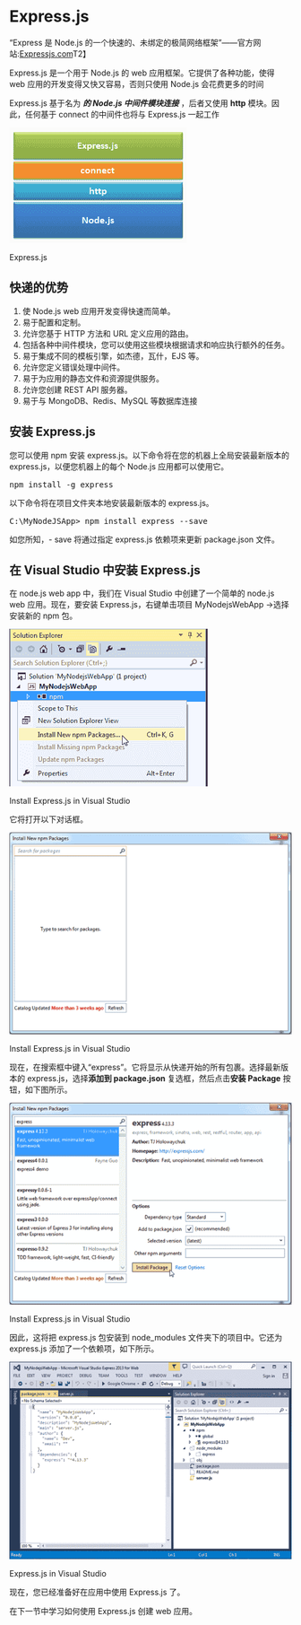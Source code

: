 # Express.js



“Express 是 Node.js 的一个快速的、未绑定的极简网络框架”——官方网站:[Expressjs.com](https://expressjs.com/)T2】

Express.js 是一个用于 Node.js 的 web 应用框架。它提供了各种功能，使得 web 应用的开发变得又快又容易，否则只使用 Node.js 会花费更多的时间

Express.js 基于名为 ***的 Node.js 中间件模块连接*** ，后者又使用 **http** 模块。因此，任何基于 connect 的中间件也将与 Express.js 一起工作

[![](img/268041d51205d51d7004ca5b9843dc8f.png)](../../Content/images/nodejs/expressjs.png)

Express.js



## 快递的优势

1.  使 Node.js web 应用开发变得快速而简单。
2.  易于配置和定制。
3.  允许您基于 HTTP 方法和 URL 定义应用的路由。
4.  包括各种中间件模块，您可以使用这些模块根据请求和响应执行额外的任务。
5.  易于集成不同的模板引擎，如杰德，瓦什，EJS 等。
6.  允许您定义错误处理中间件。
7.  易于为应用的静态文件和资源提供服务。
8.  允许您创建 REST API 服务器。
9.  易于与 MongoDB、Redis、MySQL 等数据库连接

## 安装 Express.js

您可以使用 npm 安装 express.js。以下命令将在您的机器上全局安装最新版本的 express.js，以便您机器上的每个 Node.js 应用都可以使用它。

<samp>npm install -g express</samp>

以下命令将在项目文件夹本地安装最新版本的 express.js。

<samp>C:\MyNodeJSApp> npm install express --save</samp>

如您所知，- save 将通过指定 express.js 依赖项来更新 package.json 文件。

## 在 Visual Studio 中安装 Express.js

在 node.js web app 中，我们在 Visual Studio 中创建了一个简单的 node.js web 应用。现在，要安装 Express.js，右键单击项目 MyNodejsWebApp ->选择安装新的 npm 包。

[![Install Express.js in Visual Studio](img/f998600c7ca12f9879fe005527076c75.png)](../../Content/images/nodejs/expressjs-in-visualstudio.png)

Install Express.js in Visual Studio



它将打开以下对话框。

[![Install Express.js in Visual Studio](img/43a89d5d4aa121a088c15ca50de85d47.png)](../../Content/images/nodejs/expressjs-in-visualstudio2.png)

Install Express.js in Visual Studio



现在，在搜索框中键入“express”。它将显示从快递开始的所有包裹。选择最新版本的 express.js，选择**添加到 package.json** 复选框，然后点击**安装 Package** 按钮，如下图所示。

[![Install Express.js in Visual Studio](img/70a1522e4909552619731b3a8669e1d9.png)](../../Content/images/nodejs/expressjs-in-visualstudio3.png)

Install Express.js in Visual Studio



因此，这将把 express.js 包安装到 node_modules 文件夹下的项目中。它还为 express.js 添加了一个依赖项，如下所示。

[![Install Express.js in Visual Studio](img/8d4c2b250d65203a48cd40293c9aa446.png)](../../Content/images/nodejs/expressjs-in-visualstudio4.png)

Express.js in Visual Studio



现在，您已经准备好在应用中使用 Express.js 了。

在下一节中学习如何使用 Express.js 创建 web 应用。